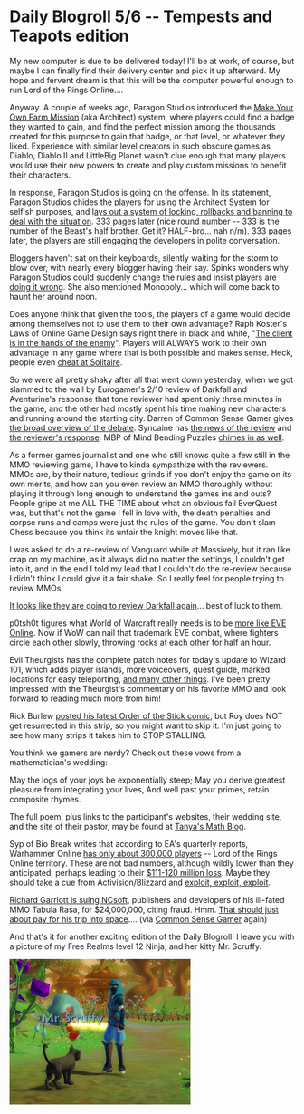 # Daily Blogroll 5/6 -- Tempests and Teapots edition

My new computer is due to be delivered today! I'll be at work, of course, but maybe I can finally find their delivery center and pick it up afterward. My hope and fervent dream is that this will be the computer powerful enough to run Lord of the Rings Online....

Anyway. A couple of weeks ago, Paragon Studios introduced the [Make Your Own Farm Mission](../index.php/2009/03/19/city-of-heroes-architect-system-dont-you-know-that-youre-my-hero/) (aka Architect) system, where players could find a badge they wanted to gain, and find the perfect mission among the thousands created for this purpose to gain that badge, or that level, or whatever they liked. Experience with similar level creators in such obscure games as Diablo, Diablo II and LittleBig Planet wasn't clue enough that many players would use their new powers to create and play custom missions to benefit their characters.

In response, Paragon Studios is going on the offense. In its statement, Paragon Studios chides the players for using the Architect System for selfish purposes, and l[ays out a system of locking, rollbacks and banning to deal with the situation](http://boards.cityofheroes.com/showflat.php?Cat=0&Number=13427300&page=0&fpart=all&vc=1). 333 pages later (nice round number -- 333 is the number of the Beast's half brother. Get it? HALF-bro... nah n/m). 333 pages later, the players are still engaging the developers in polite conversation.

Bloggers haven't sat on their keyboards, silently waiting for the storm to blow over, with nearly every blogger having their say. Spinks wonders why Paragon Studios could suddenly change the rules and insist players are [doing it wrong](http://spinksville.wordpress.com/2009/05/06/youre-playing-it-wrong/). She also mentioned Monopoly... which will come back to haunt her around noon.

Does anyone think that given the tools, the players of a game would decide among themselves not to use them to their own advantage? Raph Koster's Laws of Online Game Design says right there in black and white, "[The client is in the hands of the enemy](http://www.raphkoster.com/gaming/laws.shtml)". Players will ALWAYS work to their own advantage in any game where that is both possible and makes sense. Heck, people even [cheat at Solitaire](http://en.wikipedia.org/wiki/Cheating_at_Solitaire). 

So we were all pretty shaky after all that went down yesterday, when we got slammed to the wall by Eurogamer's 2/10 review of Darkfall and Aventurine's response that tone reviewer had spent only three minutes in the game, and the other had mostly spent his time making new characters and running around the starting city. Darren of Common Sense Gamer gives [the broad overview of the debate](http://commonsensegamer.com/?p=1312). Syncaine has [the news of the review](http://syncaine.wordpress.com/2009/05/05/the-worlds-most-accurate-darkfall-review/) and [the reviewer's response](http://syncaine.wordpress.com/2009/05/06/that-awesome-df-review-it-gets-better/). MBP of Mind Bending Puzzles [chimes in as well](http://mindbendingpuzzles.blogspot.com/2009/05/question-mark-over-eurogamers-darkfall.html).

As a former games journalist and one who still knows quite a few still in the MMO reviewing game, I have to kinda sympathize with the reviewers. MMOs are, by their nature, tedious grinds if you don't enjoy the game on its own merits, and how can you even review an MMO thoroughly without playing it through long enough to understand the games ins and outs? People gripe at me ALL THE TIME about what an obvious fail EverQuest was, but that's not the game I fell in love with, the death penalties and corpse runs and camps were just the rules of the game. You don't slam Chess because you think its unfair the knight moves like that. 

I was asked to do a re-review of Vanguard while at Massively, but it ran like crap on my machine, as it always did no matter the settings, I couldn't get into it, and in the end I told my lead that I couldn't do the re-review because I didn't think I could give it a fair shake. So I really feel for people trying to review MMOs.

[It looks like they are going to review Darkfall again](http://www.eurogamer.net/articles/editors-blog-darkfall-aftermath-blog-entry)... best of luck to them.

p0tsh0t figures what World of Warcraft really needs is to be [more like EVE Online](http://potshot.wordpress.com/2009/05/05/welcome-to-new-azeroth-part-i/). Now if WoW can nail that trademark EVE combat, where fighters circle each other slowly, throwing rocks at each other for half an hour.

Evil Theurgists has the complete patch notes for today's update to Wizard 101, which adds player islands, more voiceovers, quest guide, marked locations for easy teleporting, [and many other things](http://eviltheurgists.blogspot.com/2009/05/huge-update.html). I've been pretty impressed with the Theurgist's commentary on his favorite MMO and look forward to reading much more from him!

Rick Burlew [posted his latest Order of the Stick comic](http://www.giantitp.com/comics/oots0651.html), but Roy does NOT get resurrected in this strip, so you might want to skip it. I'm just going to see how many strips it takes him to STOP STALLING.

You think we gamers are nerdy? Check out these vows from a mathematician's wedding:

> 
May the logs of your joys be exponentially steep;
May you derive greatest pleasure from integrating your lives,
And well past your primes, retain composite rhymes.


The full poem, plus links to the participant's websites, their wedding site, and the site of their pastor, may be found at [Tanya's Math Blog](http://blog.tanyakhovanova.com/?p=132).

Syp of Bio Break writes that according to EA's quarterly reports, Warhammer Online [has only about 300,000 players](http://biobreak.wordpress.com/2009/05/06/war-300000-ways-to-say-i-love-you/) -- Lord of the Rings Online territory. These are not bad numbers, although wildly lower than they anticipated, perhaps leading to their [$111-120 million loss](http://www.mercurynews.com/breakingnews/ci_12301562). Maybe they should take a cue from Activision/Blizzard and [exploit, exploit, exploit](http://www.penny-arcade.com/comic/2007/12/5/interesting-choice-of-words/). 

[Richard Garriott is suing NCsoft](http://www.gamesindustry.biz/articles/garriott-sues-ncsoft-for-USD24-million), publishers and developers of his ill-fated MMO Tabula Rasa, for $24,000,000, citing fraud. Hmm. [That should just about pay for his trip into space](http://www.time.com/time/health/article/0,8599,1844160,00.html?xid=feed-cnn-topics).... (via [Common Sense Gamer](http://commonsensegamer.com/) again)

And that's it for another exciting edition of the Daily Blogroll! I leave you with a picture of my Free Realms level 12 Ninja, and her kitty Mr. Scruffy.

![Tipa: 11 Ninja](../uploads/2009/05/fullscreen-capture-562009-125235-am.jpg "Tipa: 11 Ninja")

